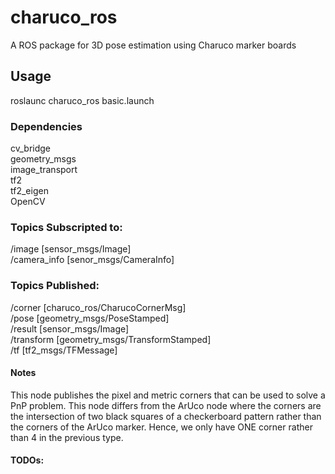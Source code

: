 # charuco_ros

A ROS package for 3D pose estimation using Charuco marker boards

## Usage 
roslaunc charuco_ros basic.launch

### Dependencies
cv_bridge<br />
geometry_msgs<br />
image_transport<br />
tf2<br />
tf2_eigen<br />
OpenCV

### Topics Subscripted to:
/image [sensor_msgs/Image]<br />
/camera_info [senor_msgs/CameraInfo]

### Topics Published:
/corner [charuco_ros/CharucoCornerMsg]<br />
/pose [geometry_msgs/PoseStamped]<br />
/result [sensor_msgs/Image]<br />
/transform [geometry_msgs/TransformStamped]<br />
/tf [tf2_msgs/TFMessage]

#### Notes
This node publishes the pixel and metric corners that can be used to solve a PnP problem. This node differs from the ArUco 
node where the corners are the intersection of two black squares of a checkerboard pattern rather than the corners of the 
ArUco marker. Hence, we only have ONE corner rather than 4 in the previous type.

#### TODOs:
